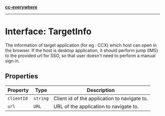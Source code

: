 [**cc-everywhere**](../../../../../index.md)

***

# Interface: TargetInfo

The information of target application (for eg : CCX) which host can open in the browser.
If the host is desktop application, it should perform jump (IMS) to the provided url for SSO,
so that user doesn't need to perform a manual sign in.

## Properties

| Property | Type | Description |
| ------ | ------ | ------ |
| `clientId` | `string` | Client id of the application to navigate to. |
| `url` | `URL` | URL of the application to navigate to. |
